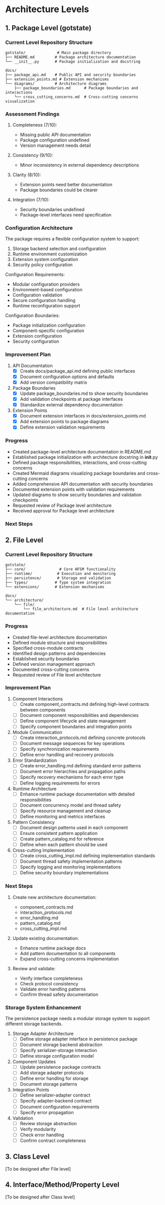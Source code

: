 # Architecture Levels

## 1. Package Level (gotstate)

### Current Level Repository Structure

```
gotstate/              # Main package directory
├── README.md         # Package architecture documentation
└── __init__.py       # Package initialization and docstring

docs/
├── package_api.md    # Public API and security boundaries
├── extension_points.md # Extension mechanisms
└── diagrams/         # Architecture diagrams
    ├── package_boundaries.md      # Package boundaries and interactions
    └── cross_cutting_concerns.md  # Cross-cutting concerns visualization
```

### Assessment Findings

1. Completeness (7/10):
   - Missing public API documentation
   - Package configuration undefined
   - Version management needs detail

2. Consistency (9/10):
   - Minor inconsistency in external dependency descriptions

3. Clarity (8/10):
   - Extension points need better documentation
   - Package boundaries could be clearer

4. Integration (7/10):
   - Security boundaries undefined
   - Package-level interfaces need specification

### Configuration Architecture

The package requires a flexible configuration system to support:

1. Storage backend selection and configuration
2. Runtime environment customization
3. Extension system configuration
4. Security policy configuration

Configuration Requirements:

- Modular configuration providers
- Environment-based configuration
- Configuration validation
- Secure configuration handling
- Runtime reconfiguration support

Configuration Boundaries:

- Package initialization configuration
- Component-specific configuration
- Extension configuration
- Security configuration

### Improvement Plan

1. API Documentation
   - [x] Create docs/package_api.md defining public interfaces
   - [x] Document configuration options and defaults
   - [x] Add version compatibility matrix

2. Package Boundaries
   - [x] Update package_boundaries.md to show security boundaries
   - [x] Add validation checkpoints at package interfaces
   - [x] Standardize external dependency documentation

3. Extension Points
   - [x] Document extension interfaces in docs/extension_points.md
   - [x] Add extension points to package diagrams
   - [x] Define extension validation requirements

### Progress

- Created package-level architecture documentation in README.md
- Established package initialization with architecture docstring in __init__.py
- Defined package responsibilities, interactions, and cross-cutting concerns
- Created Mermaid diagrams visualizing package boundaries and cross-cutting concerns
- Added comprehensive API documentation with security boundaries
- Documented extension points with validation requirements
- Updated diagrams to show security boundaries and validation checkpoints
- Requested review of Package level architecture
- Received approval for Package level architecture

### Next Steps

## 2. File Level

### Current Level Repository Structure

```
gotstate/
├── core/               # Core HFSM functionality
├── runtime/           # Execution and monitoring
├── persistence/       # Storage and validation
├── types/            # Type system integration
└── extensions/       # Extension mechanisms

docs/
└── architecture/
    └── file/
        └── file_architecture.md  # File level architecture documentation
```

### Progress

- Created file-level architecture documentation
- Defined module structure and responsibilities
- Specified cross-module contracts
- Identified design patterns and dependencies
- Established security boundaries
- Defined version management approach
- Documented cross-cutting concerns
- Requested review of File level architecture

### Improvement Plan

1. Component Interactions
   - [ ] Create component_contracts.md defining high-level contracts between components
   - [ ] Document component responsibilities and dependencies
   - [ ] Define component lifecycle and state management
   - [ ] Specify component boundaries and integration points

2. Module Communication
   - [ ] Create interaction_protocols.md defining concrete protocols
   - [ ] Document message sequences for key operations
   - [ ] Specify synchronization requirements
   - [ ] Define error handling and recovery protocols

3. Error Standardization
   - [ ] Create error_handling.md defining standard error patterns
   - [ ] Document error hierarchies and propagation paths
   - [ ] Specify recovery mechanisms for each error type
   - [ ] Define logging requirements for errors

4. Runtime Architecture
   - [ ] Enhance runtime package documentation with detailed responsibilities
   - [ ] Document concurrency model and thread safety
   - [ ] Specify resource management and cleanup
   - [ ] Define monitoring and metrics interfaces

5. Pattern Consistency
   - [ ] Document design patterns used in each component
   - [ ] Ensure consistent pattern application
   - [ ] Create pattern_catalog.md for reference
   - [ ] Define when each pattern should be used

6. Cross-cutting Implementation
   - [ ] Create cross_cutting_impl.md defining implementation standards
   - [ ] Document thread safety implementation patterns
   - [ ] Specify logging and monitoring implementations
   - [ ] Define security boundary implementations

### Next Steps

1. Create new architecture documentation:
   - component_contracts.md
   - interaction_protocols.md
   - error_handling.md
   - pattern_catalog.md
   - cross_cutting_impl.md

2. Update existing documentation:
   - Enhance runtime package docs
   - Add pattern documentation to all components
   - Expand cross-cutting concerns implementation

3. Review and validate:
   - Verify interface completeness
   - Check protocol consistency
   - Validate error handling patterns
   - Confirm thread safety documentation

### Storage System Enhancement

The persistence package needs a modular storage system to support different storage backends.

1. Storage Adapter Architecture
   - [ ] Define storage adapter interface in persistence package
   - [ ] Document storage backend abstraction
   - [ ] Specify serializer-storage interaction
   - [ ] Define storage configuration model

2. Component Updates
   - [ ] Update persistence package contracts
   - [ ] Add storage adapter protocols
   - [ ] Define error handling for storage
   - [ ] Document storage patterns

3. Integration Points
   - [ ] Define serializer-adapter contract
   - [ ] Specify adapter-backend contract
   - [ ] Document configuration requirements
   - [ ] Specify error propagation

4. Validation
   - [ ] Review storage abstraction
   - [ ] Verify modularity
   - [ ] Check error handling
   - [ ] Confirm contract completeness

## 3. Class Level

[To be designed after File level]

## 4. Interface/Method/Property Level

[To be designed after Class level]
